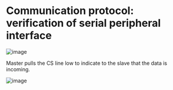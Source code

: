 # Communication protocol: verification of serial peripheral interface

![image](https://github.com/coolnikitav/coding-lessons/assets/30304422/0f635505-eb34-4285-97ce-41f7f2f1b6f7)

Master pulls the CS line low to indicate to the slave that the data is incoming.

![image](https://github.com/coolnikitav/coding-lessons/assets/30304422/eede88be-fe6b-4acf-bfda-759f278c8fbc)
